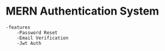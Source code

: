 # MERN Authentication System

    -features
        -Password Reset
        -Email Verification
        -Jwt Auth
